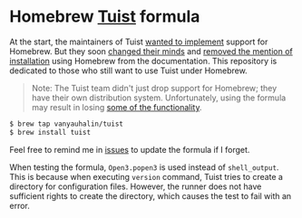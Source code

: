 # Homebrew [Tuist](https://github.com/tuist/tuist/) formula

At the start, the maintainers of Tuist [wanted to implement](https://github.com/Homebrew/homebrew-core/pull/30816) support for Homebrew. But they soon [changed their minds](https://github.com/tuist/tuist/issues/123#issuecomment-428535188) and [removed the mention of installation](https://github.com/tuist/tuist/pull/1307#issue-612478456) using Homebrew from the documentation. This repository is dedicated to those who still want to use Tuist under Homebrew.

> Note: The Tuist team didn't just drop support for Homebrew; they have their own distribution system. Unfortunately, using the formula may result in losing [some of the functionality](https://docs.tuist.io/guides/version-management).

```sh
$ brew tap vanyauhalin/tuist
$ brew install tuist
```

Feel free to remind me in [issues](https://github.com/vanyauhalin/homebrew-tuist/issues) to update the formula if I forget.

When testing the formula, `Open3.popen3` is used instead of `shell_output`. This is because when executing `version` command, Tuist tries to create a directory for configuration files. However, the runner does not have sufficient rights to create the directory, which causes the test to fail with an error.
